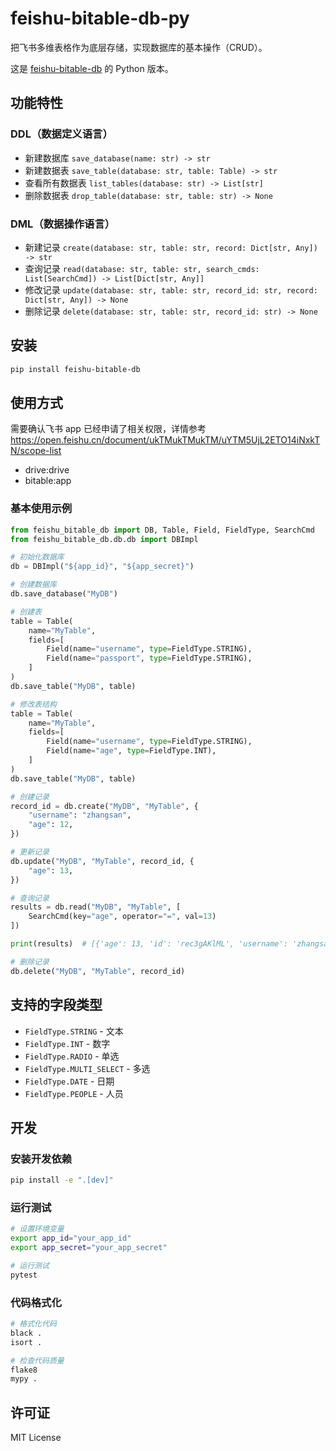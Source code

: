 # feishu-bitable-db-py

把飞书多维表格作为底层存储，实现数据库的基本操作（CRUD）。

这是 [feishu-bitable-db](https://github.com/geeklubcn/feishu-bitable-db) 的 Python 版本。

## 功能特性

### DDL（数据定义语言）
- 新建数据库 `save_database(name: str) -> str`
- 新建数据表 `save_table(database: str, table: Table) -> str`
- 查看所有数据表 `list_tables(database: str) -> List[str]`
- 删除数据表 `drop_table(database: str, table: str) -> None`

### DML（数据操作语言）
- 新建记录 `create(database: str, table: str, record: Dict[str, Any]) -> str`
- 查询记录 `read(database: str, table: str, search_cmds: List[SearchCmd]) -> List[Dict[str, Any]]`
- 修改记录 `update(database: str, table: str, record_id: str, record: Dict[str, Any]) -> None`
- 删除记录 `delete(database: str, table: str, record_id: str) -> None`

## 安装

```bash
pip install feishu-bitable-db
```

## 使用方式

需要确认飞书 app 已经申请了相关权限，详情参考 https://open.feishu.cn/document/ukTMukTMukTM/uYTM5UjL2ETO14iNxkTN/scope-list

- drive:drive
- bitable:app

### 基本使用示例

```python
from feishu_bitable_db import DB, Table, Field, FieldType, SearchCmd
from feishu_bitable_db.db.db import DBImpl

# 初始化数据库
db = DBImpl("${app_id}", "${app_secret}")

# 创建数据库
db.save_database("MyDB")

# 创建表
table = Table(
    name="MyTable",
    fields=[
        Field(name="username", type=FieldType.STRING),
        Field(name="passport", type=FieldType.STRING),
    ]
)
db.save_table("MyDB", table)

# 修改表结构
table = Table(
    name="MyTable",
    fields=[
        Field(name="username", type=FieldType.STRING),
        Field(name="age", type=FieldType.INT),
    ]
)
db.save_table("MyDB", table)

# 创建记录
record_id = db.create("MyDB", "MyTable", {
    "username": "zhangsan",
    "age": 12,
})

# 更新记录
db.update("MyDB", "MyTable", record_id, {
    "age": 13,
})

# 查询记录
results = db.read("MyDB", "MyTable", [
    SearchCmd(key="age", operator="=", val=13)
])

print(results)  # [{'age': 13, 'id': 'rec3gAKlML', 'username': 'zhangsan'}]

# 删除记录
db.delete("MyDB", "MyTable", record_id)
```

## 支持的字段类型

- `FieldType.STRING` - 文本
- `FieldType.INT` - 数字
- `FieldType.RADIO` - 单选
- `FieldType.MULTI_SELECT` - 多选
- `FieldType.DATE` - 日期
- `FieldType.PEOPLE` - 人员

## 开发

### 安装开发依赖

```bash
pip install -e ".[dev]"
```

### 运行测试

```bash
# 设置环境变量
export app_id="your_app_id"
export app_secret="your_app_secret"

# 运行测试
pytest
```

### 代码格式化

```bash
# 格式化代码
black .
isort .

# 检查代码质量
flake8
mypy .
```

## 许可证

MIT License
